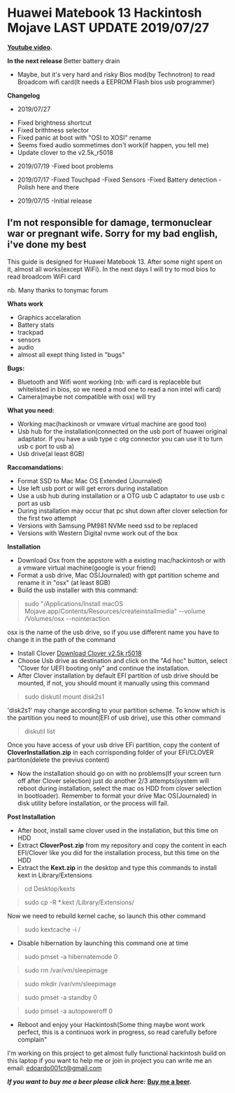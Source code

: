 # Huawei Matebook 13 Hackintosh Mojave LAST UPDATE 2019/07/27

**[Youtube video](https://www.youtube.com/watch?v=bGCNpHCqUcA).** 

**In the next release**
Better battery drain


* Maybe, but it's very hard and risky
Bios mod(by Technotron) to read Broadcom wifi card(It needs a EEPROM Flash bios usb programmer)

**Changelog**
* 2019/07/27
- Fixed brightness shortcut
- Fixed brithtness selector
- Fixed panic at boot with "OSI to XOSI" rename
- Seems fixed audio sommetimes don't work(if happen, you tell me)
- Update clover to the v2.5k_r5018

* 2019/07/19
 -Fixed boot problems

* 2019/07/17
 -Fixed Touchpad
 -Fixed Sensors
 -Fixed Battery detection
 -Polish here and there

* 2019/07/15
 -Initial release

## I'm not responsible for damage, termonuclear war or pregnant wife. Sorry for my bad english, i've done my best 
This guide is designed for Huawei Matebook 13.
After some night spent on it, almost all works(except WiFi).
In the next days I will try to mod bios to read broadcom WiFi card


nb. Many thanks to tonymac forum



**Whats work**
* Graphics accelaration
* Battery stats 
* trackpad
* sensors 
* audio
* almost all exept thing listed in "bugs"

**Bugs:**
* Bluetooth and Wifi wont working (nb: wifi card is replaceble but whitelisted in bios, so we need a mod one to read a non intel wifi card)
* Camera(maybe not compatible with osx) will try

**What you need:**
* Working mac(hackinosh or vmware virtual machine are good too)
* Usb hub for the installation(connected on the usb port of huawei original adaptator. If you have a usb type c otg connector you can use it to turn usb c port to usb a)
* Usb drive(al least 8GB)


**Raccomandations:**
* Format SSD to Mac  Mac OS Extended (Journaled)
* Use left usb port or will get errors during installation
* Use a usb hub during installation or a OTG usb C adaptator to use usb c port as usb
* During installation may occur that pc shut down after clover selection for the first two attempt
* Versions with Samsung PM981 NVMe need ssd to be replaced
* Versions with Western Digital nvme work out of the box 

**Installation**
* Download Osx from the appstore with a existing mac/hackintosh or with a vmware virtual machine(google is your friend)
* Format a usb drive, Mac OS(Journaled) with gpt partition scheme and rename it in "osx" (at least 8GB)
* Build the usb installer with this command:
> sudo "/Applications/Install macOS Mojave.app/Contents/Resources/createinstallmedia" --volume  /Volumes/osx --nointeraction 

osx is the name of the usb drive, so if you use different name you have to change it in the path of the command
* Install Clover [Download Clover v2.5k r5018](https://sourceforge.net/projects/cloverefiboot/files/Installer/Clover_v2.5k_r5018.zip/download)
* Choose Usb drive as destination and click on the "Ad hoc" button,
select "Clover for UEFI booting only" and continue the installation.
* After Clover installation by default EFI partition of usb drive should be mounted, if not, you should mount it manually using this command 
> sudo diskutil mount disk2s1

'disk2s1' may change according to your partition scheme. To know which is the partition you need to mount(EFI of usb drive), use this other command

>diskutil list

Once you have access of your usb drive EFi partition, copy the content of **CloverInstallation.zip** in each corrisponding folder of your EFI/CLOVER partiton(delete the previus content)
* Now the installation should go on with no problems(If your screen turn off after Clover selection) just do another 2/3 attempts(system will reboot during installation, select the mac os HDD from clover selection in bootloader). Remember to format your drive Mac OS(Journaled) in disk utility before installation, or the process will fail.

**Post Installation**
* After boot, install same clover used in the installation, but this time on HDD
* Extract **CloverPost.zip** from my repository and copy the content in each EFI/Clover like you did for the installation process, but this time on the HDD
* Extract the **Kext.zip** in the desktop and type this commands to install kext in Library/Extensions

> cd Desktop/kexts 

> sudo cp -R *.kext /Library/Extensions/ 

Now we need to rebuild kernel cache, so launch this other command

> sudo kextcache -i /

* Disable hibernation by launching this command one at time
> sudo pmset -a hibernatemode 0 

> sudo rm /var/vm/sleepimage 

> sudo mkdir /var/vm/sleepimage 

> sudo pmset -a standby 0 

> sudo pmset -a autopoweroff 0 

* Reboot and enjoy your Hackintosh(Some thing maybe wont work perfect, this is a continuos work in progress, so read carefully before complain"






I'm working on this project to get almost fully functional hackintosh build on this laptop
if you want to help me or join in project you can write me an email: edoardo001ct@gmail.com

_**If you want to buy me a beer please click here:**_
**[Buy me a beer](https://www.paypal.com/cgi-bin/webscr?cmd=_s-xclick&hosted_button_id=2NMM7HN9SJRVE&source=url
).** 

